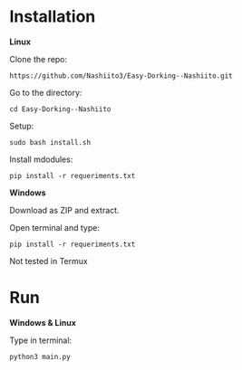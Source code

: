 # Installation

__Linux__

Clone the repo:
```
https://github.com/Nashiito3/Easy-Dorking--Nashiito.git
```
Go to the directory:
```
cd Easy-Dorking--Nashiito
```
Setup:
```
sudo bash install.sh
```
Install mdodules:
```
pip install -r requeriments.txt
```

__Windows__

Download as ZIP and extract.

Open terminal and type:
```
pip install -r requeriments.txt
```

Not tested in Termux


# Run

__Windows & Linux__

Type in terminal:
```
python3 main.py
```
